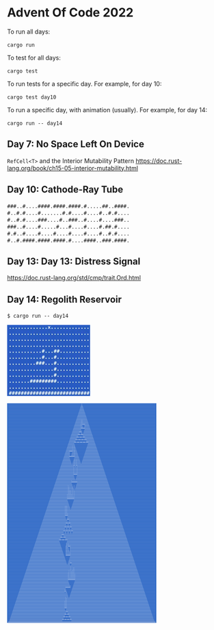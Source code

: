 # Advent Of Code 2022

To run all days:

```
cargo run
```

To test for all days:

```
cargo test
```

To run tests for a specific day. For example, for day 10:

```
cargo test day10
```

To run a specific day, with animation (usually). For example, for day 14:

```
cargo run -- day14
```

## Day 7: No Space Left On Device

`RefCell<T>` and the Interior Mutability Pattern 
https://doc.rust-lang.org/book/ch15-05-interior-mutability.html

## Day 10: Cathode-Ray Tube

```
###..#....####.####.####.#.....##..####.
#..#.#....#.......#.#....#....#..#.#....
#..#.#....###....#..###..#....#....###..
###..#....#.....#...#....#....#.##.#....
#.#..#....#....#....#....#....#..#.#....
#..#.####.####.####.#....####..###.####.
```

## Day 13: Day 13: Distress Signal

https://doc.rust-lang.org/std/cmp/trait.Ord.html

## Day 14: Regolith Reservoir

```
$ cargo run -- day14
```

![](./2022day14-2.gif)

![](./2022day14.png)
